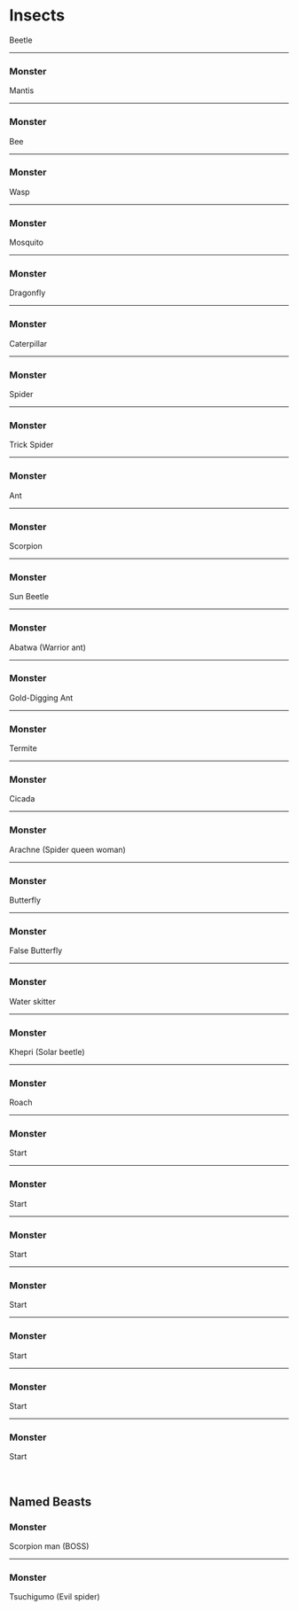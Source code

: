 # Insects

Beetle

---

### Monster
Mantis

---

### Monster
Bee

---

### Monster
Wasp

---

### Monster
Mosquito

---

### Monster
Dragonfly

---

### Monster
Caterpillar

---

### Monster
Spider

---

### Monster
Trick Spider

---

### Monster
Ant

---

### Monster
Scorpion

---

### Monster
Sun Beetle

---

### Monster
Abatwa (Warrior ant)

---

### Monster
Gold-Digging Ant

---

### Monster
Termite

---

### Monster
Cicada

---

### Monster
Arachne (Spider queen woman)

---

### Monster
Butterfly

---

### Monster
False Butterfly

---

### Monster
Water skitter

---

### Monster
Khepri (Solar beetle)

---

### Monster
Roach

---

### Monster
Start

---

### Monster
Start

---

### Monster
Start

---

### Monster
Start

---

### Monster
Start

---

### Monster
Start

---

### Monster
Start

<br/>


## Named Beasts


### Monster
Scorpion man (BOSS)

---

### Monster
Tsuchigumo (Evil spider)